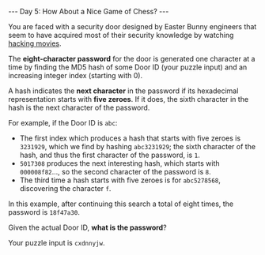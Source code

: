 --- Day 5: How About a Nice Game of Chess? ---

You are faced with a security door designed by Easter Bunny engineers that seem to have acquired most of their security knowledge by watching [hacking movies](<https://en.wikipedia.org/wiki/Hackers_(film)>).

The **eight-character password** for the door is generated one character at a time by finding the MD5 hash of some Door ID (your puzzle input) and an increasing integer index (starting with 0).

A hash indicates the **next character** in the password if its hexadecimal representation starts with **five zeroes**. If it does, the sixth character in the hash is the next character of the password.

For example, if the Door ID is `abc`:

- The first index which produces a hash that starts with five zeroes is `3231929`, which we find by hashing `abc3231929`; the sixth character of the hash, and thus the first character of the password, is `1`.
- `5017308` produces the next interesting hash, which starts with `000008f82`..., so the second character of the password is `8`.
- The third time a hash starts with five zeroes is for `abc5278568`, discovering the character `f`.

In this example, after continuing this search a total of eight times, the password is `18f47a30`.

Given the actual Door ID, **what is the password**?

Your puzzle input is `cxdnnyjw`.
